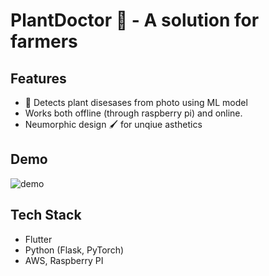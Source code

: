# PlantDoctor 🌱 - A solution for farmers

## Features
- 🔎 Detects plant disesases from photo using ML model
- Works both offline (through raspberry pi) and online.
- Neumorphic design 🖌️ for unqiue asthetics

## Demo
![demo](https://github.com/AM-ash-OR-AM-I/PlantDoctor/assets/59698257/9818111c-c3a0-4550-b29e-7912ccfb5730)

## Tech Stack
- Flutter
- Python (Flask, PyTorch)
- AWS, Raspberry PI
